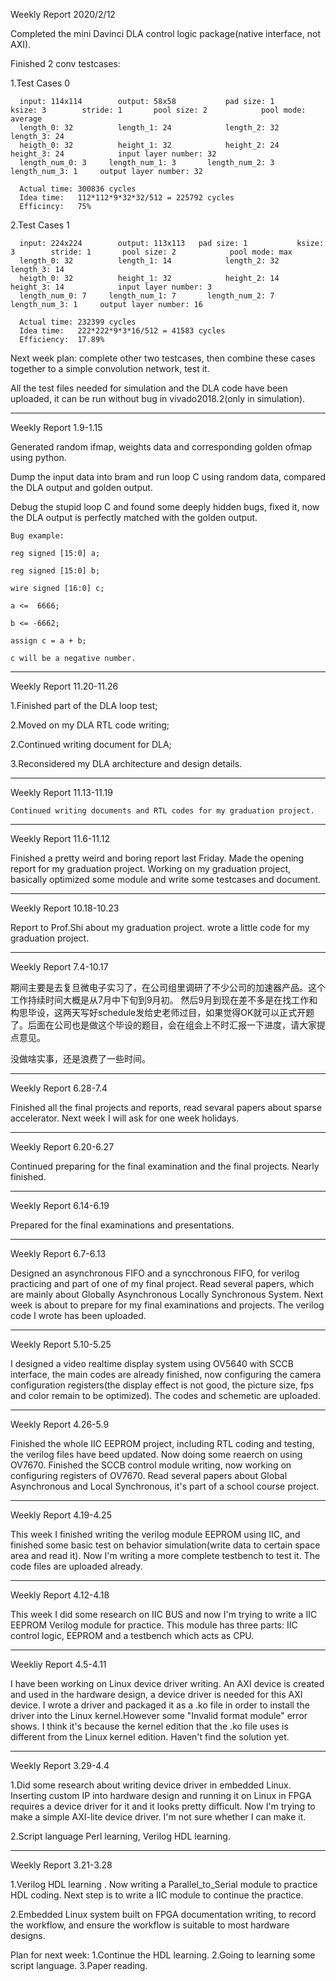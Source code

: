 Weekly Report 2020/2/12

  Completed the mini Davinci DLA control logic package(native interface, not AXI).
  
  Finished 2 conv testcases:
  
  1.Test Cases 0				
  
      input: 114x114		output: 58x58			pad size: 1		  	ksize: 3  		stride: 1		pool size: 2			pool mode: average	
      length_0: 32 			length_1: 24			length_2: 32			length_3: 24								
      heigth_0: 32			height_1: 32			height_2: 24			height_3: 24			input layer number: 32		
      length_num_0: 3	  length_num_1: 3		length_num_2: 3		length_num_3: 1		output layer number: 32	
      
      Actual time: 300836 cycles
      Idea time:   112*112*9*32*32/512 = 225792 cycles
      Efficincy:   75%
      
   2.Test Cases 1				
  
      input: 224x224		output: 113x113	  pad size: 1		  	ksize: 3  		stride: 1		pool size: 2			pool mode: max	
      length_0: 32 			length_1: 14			length_2: 32			length_3: 14								
      heigth_0: 32			height_1: 32			height_2: 14			height_3: 14			input layer number: 3		
      length_num_0: 7	  length_num_1: 7		length_num_2: 7		length_num_3: 1		output layer number: 16
      
      Actual time: 232399 cycles
      Idea time:   222*222*9*3*16/512 = 41583 cycles
      Efficiency:  17.89%

  Next week plan: complete other two testcases, then combine these cases together to a simple convolution network, test it.
  
  All the test files needed for simulation and the DLA code have been uploaded, it can be run without bug in vivado2018.2(only in simulation).
  
-----------------------------------------
Weekly Report 1.9-1.15 
  
  Generated random ifmap, weights data and corresponding golden ofmap using python. 
  
  Dump the input data into bram and run loop C using random data, compared the DLA output and golden output.
  
  Debug the stupid loop C and found some deeply hidden bugs, fixed it, now the DLA output is perfectly matched with the golden output.
  
    Bug example:
  
    reg signed [15:0] a;
  
    reg signed [15:0] b;
  
    wire signed [16:0] c;
  
    a <=  6666;
  
    b <= -6662;
  
    assign c = a + b;
  
    c will be a negative number.
  
----------------------------------------
Weekly Report 11.20-11.26

  1.Finished part of the DLA loop test;
  
  2.Moved on my DLA RTL code writing;
  
  2.Continued writing document for DLA;
  
  3.Reconsidered my DLA architecture and design details.
  
----------------------------------------
Weekly Report 11.13-11.19

    Continued writing documents and RTL codes for my graduation project.
----------------------------------------
Weekly Report 11.6-11.12

  Finished a pretty weird and boring report last Friday.
  Made the opening report for my graduation project.
  Working on my graduation project, basically optimized some module and write some testcases and document.
  
----------------------------------------
Weekly Report 10.18-10.23
  
  Report to Prof.Shi about my graduation project.
  wrote a little code for my graduation project.
  
-----------------------------------------
Weekly Report 7.4-10.17

  期间主要是去复旦微电子实习了，在公司组里调研了不少公司的加速器产品。这个工作持续时间大概是从7月中下旬到9月初。
  然后9月到现在差不多是在找工作和构思毕设，这两天写好schedule发给史老师过目，如果觉得OK就可以正式开题了。后面在公司也是做这个毕设的题目，会在组会上不时汇报一下进度，请大家提点意见。
  
  没做啥实事，还是浪费了一些时间。
  
------------------------------------------
Weekly Report 6.28-7.4

  Finished all the final projects and reports, read sevaral papers about sparse accelerator.
  Next week I will ask for one week holidays.

------------------------------------------
Weekly Report 6.20-6.27

  Continued preparing for the final examination and the final projects. Nearly finished.

------------------------------------------
Weekly Report 6.14-6.19

  Prepared for the final examinations and presentations.

------------------------------------------
Weekly Report 6.7-6.13

  Designed an asynchronous FIFO and a syncchronous FIFO, for verilog practicing and part of one of my final project. Read several papers, which are mainly about Globally Asynchronous Locally Synchronous System.
  Next week is about to prepare for my final examinations and projects.
  The verilog code I wrote has been uploaded.
  
------------------------------------------
Weekly Report 5.10-5.25
  
  I designed a video realtime display system using OV5640 with SCCB interface, the main codes are already finished, now configuring the camera configuration registers(the display effect is not good, the picture size, fps and color remain to be optimized). 
  The codes and schemetic are uploaded. 
  
------------------------------------------
Weekly Report 4.26-5.9

  Finished the whole IIC EEPROM project, including RTL coding and testing, the verilog files have beed updated.
  Now doing some reaerch on using OV7670. Finished the SCCB control module writing, now working on configuring registers of OV7670.
  Read several papers about Global Asynchronous and Local Synchronous, it's part of a school course project.
  
------------------------------------------
Weekly Report 4.19-4.25

  This week I finished writing the verilog module EEPROM using IIC, and finished some basic test on behavior simulation(write data to certain space area and read it). Now I'm writing a more complete testbench to test it.
  The code files are uploaded already.
  
------------------------------------------
Weekly Report 4.12-4.18

  This week I did some research on IIC BUS and now I'm trying to write a IIC EEPROM Verilog module for practice. This module has three parts: IIC control logic, EEPROM and a testbench which acts as CPU.
  
------------------------------------------
Weekliy Report 4.5-4.11

  I have been working on Linux device driver writing. An AXI device is created and used in the hardware design, a device driver is needed for this AXI device. I wrote a driver and packaged it as a .ko file in order to install the driver into the Linux kernel.However some "Invalid format module" error shows. I think it's because the kernel edition that the .ko file uses is different from the Linux kernel edition. Haven't find the solution yet.
  
------------------------------------------
Weekly Report 3.29-4.4

1.Did some research about writing device driver in embedded Linux. Inserting custom IP into hardware design and running it on Linux in FPGA requires a device driver for it and it looks pretty difficult. Now I'm trying to make a simple AXI-lite device driver. I'm not sure whether I can make it.

2.Script language Perl learning, Verilog HDL learning.

------------------------------------------
Weekly Report 3.21-3.28

1.Verilog HDL learning . Now writing a Parallel_to_Serial module to practice HDL coding. Next step is to write a IIC module to continue the practice. 

2.Embedded Linux system built on FPGA documentation writing, to record the workflow, and ensure the workflow is suitable to most hardware designs.


Plan for next week:
1.Continue the HDL learning.
2.Going to learning some script language.
3.Paper reading.
